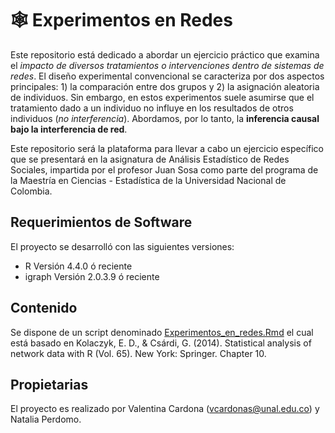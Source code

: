# 🕸️ Experimentos en Redes

Este repositorio está dedicado a abordar un ejercicio práctico que examina el *impacto de diversos tratamientos o intervenciones dentro de sistemas de redes*. El diseño experimental convencional se caracteriza por dos aspectos principales: 1) la comparación entre dos grupos y 2) la asignación aleatoria de individuos. Sin embargo, en estos experimentos suele asumirse que el tratamiento dado a un individuo no influye en los resultados de otros individuos (*no interferencia*). Abordamos, por lo tanto, la **inferencia causal bajo la interferencia de red**.

Este repositorio será la plataforma para llevar a cabo un ejercicio específico que se presentará en la asignatura de Análisis Estadístico de Redes Sociales, impartida por el profesor Juan Sosa como parte del programa de la Maestría en Ciencias - Estadística de la Universidad Nacional de Colombia.

## Requerimientos de Software
El proyecto se desarrolló con las siguientes versiones:

- R Versión 4.4.0 ó reciente
- igraph Versión 2.0.3.9 ó reciente

## Contenido
Se dispone de un script denominado [Experimentos_en_redes.Rmd](./Experimentos_en_redes.Rmd) el cual está basado en Kolaczyk, E. D., & Csárdi, G. (2014). Statistical analysis of network data with R (Vol. 65). New York: Springer. Chapter 10.

## Propietarias
El proyecto es realizado por Valentina Cardona (vcardonas@unal.edu.co) y Natalia Perdomo.

